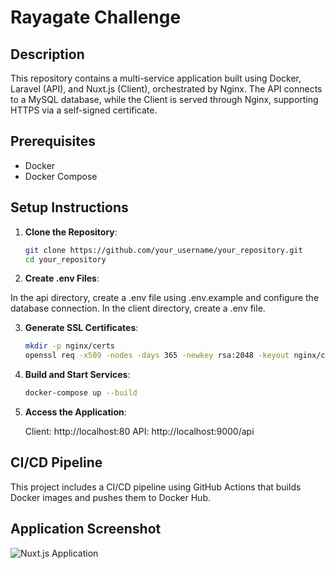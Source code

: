 
# Rayagate Challenge

## Description
 This repository contains a multi-service application built using Docker, Laravel (API), and Nuxt.js (Client), orchestrated by Nginx. The API connects to a MySQL database, while the Client is served through Nginx, supporting HTTPS via a self-signed certificate.

## Prerequisites
- Docker
- Docker Compose

## Setup Instructions

1. **Clone the Repository**:
   ```bash
   git clone https://github.com/your_username/your_repository.git
   cd your_repository

2. **Create .env Files**:

In the api directory, create a .env file using .env.example and configure the database connection.
In the client directory, create a .env file.

3. **Generate SSL Certificates**:
   ```bash	
   mkdir -p nginx/certs
   openssl req -x509 -nodes -days 365 -newkey rsa:2048 -keyout nginx/certs/nginx-selfsigned.key -out nginx/certs/nginx-selfsigned.crt

4. **Build and Start Services**:
   ```bash
   docker-compose up --build

5. **Access the Application**:

   Client: http://localhost:80
   API: http://localhost:9000/api

## CI/CD Pipeline
This project includes a CI/CD pipeline using GitHub Actions that builds Docker images and pushes them to Docker Hub.


## Application Screenshot
![Nuxt.js Application](path_to_your_screenshot/Image.png)